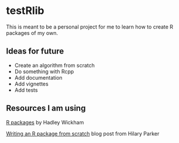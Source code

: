 
# testRlib

This is meant to be a personal project for me to learn how to create R
packages of my own.

## Ideas for future

  - Create an algorithm from scratch
  - Do something with Rcpp
  - Add documentation
  - Add vignettes
  - Add tests

## Resources I am using

[R packages](http://r-pkgs.had.co.nz/) by Hadley Wickham

[Writing an R package from
scratch](https://hilaryparker.com/2014/04/29/writing-an-r-package-from-scratch/)
blog post from Hilary Parker
